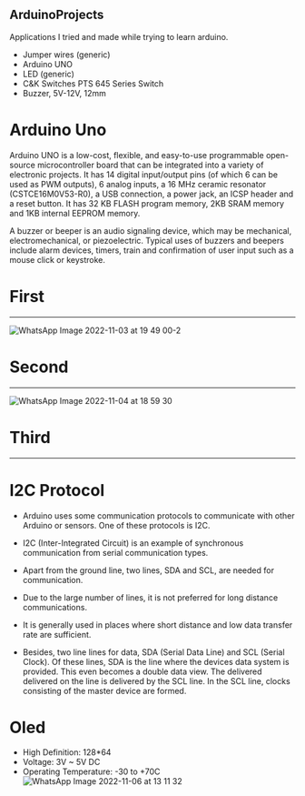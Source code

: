 ## ArduinoProjects
Applications I tried and made while trying to learn arduino.

- Jumper wires (generic)
- Arduino UNO	
- LED (generic)
- C&K Switches PTS 645 Series Switch
- Buzzer, 5V-12V, 12mm

# Arduino Uno 
Arduino UNO is a low-cost, flexible, and easy-to-use programmable open-source microcontroller board that can be integrated into a variety of electronic projects.
It has 14 digital input/output pins (of which 6 can be used as PWM outputs), 6 analog inputs, a 16 MHz ceramic resonator (CSTCE16M0V53-R0), a USB connection, a power jack, an ICSP header and a reset button. It has 32 KB FLASH program memory, 2KB SRAM memory and 1KB internal EEPROM memory.

A buzzer or beeper is an audio signaling device, which may be mechanical, electromechanical, or piezoelectric. Typical uses of buzzers and beepers include alarm devices, timers, train and confirmation of user input such as a mouse click or keystroke.

# First
-------
![WhatsApp Image 2022-11-03 at 19 49 00-2](https://user-images.githubusercontent.com/73845925/199784061-34d606ff-793f-4b12-b014-e50cb3c79f45.jpeg)

# Second
-------
![WhatsApp Image 2022-11-04 at 18 59 30](https://user-images.githubusercontent.com/73845925/200022322-b7108e50-1118-4d06-8fb3-cbc66d15a6ac.jpeg)

# Third
-------
# I2C Protocol
- Arduino uses some communication protocols to communicate with other Arduino or sensors. One of these protocols is I2C.
- I2C (Inter-Integrated Circuit) is an example of synchronous communication from serial communication types.
- Apart from the ground line, two lines, SDA and SCL, are needed for communication.
- Due to the large number of lines, it is not preferred for long distance communications.
- It is generally used in places where short distance and low data transfer rate are sufficient.

- Besides, two line lines for data, SDA (Serial Data Line) and SCL (Serial Clock). Of these lines, SDA is the line where the devices data system is provided. This even becomes a double data view. The delivered delivered on the line is delivered by the SCL line. In the SCL line, clocks consisting of the master device are formed. 

# Oled

- High Definition: 128*64
- Voltage: 3V ~ 5V DC
- Operating Temperature: -30 to +70C
![WhatsApp Image 2022-11-06 at 13 11 32](https://user-images.githubusercontent.com/73845925/200165389-61b97884-1f18-4b48-b543-384437f90d3e.jpeg)
